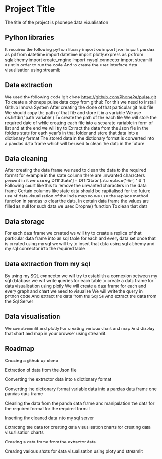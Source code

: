 
# Project Title

The title of the project is phonepe data visualisation


## Python libraries 
It requires the following python library
import os
import json
import pandas as pd
from datetime import datetime
import plotly.express as px
from sqlalchemy import create_engine
import mysql.connector
import streamlit as st
In order to run the code And to create the user interface data visualisation using streamlit
## Data extraction
We used the following code !git clone https://github.com/PhonePe/pulse.git To create a phonepe pulse data copy from github For this we need to install Github Innova System
After creating the clone of that particular git hub file We should copy the path of that file and store it in a variable We use os.listdir("path variable') To create the path of the each file
We will stole the required date of while creating each file into a separate variable in form of list and at the end we will try to  Extract the data from the Json file in the folders state for each year's in that folder and store that data into a dictionary format
The stored data in the dictionary format is converted into a pandas data frame which will be used to clean the data in the future
## Data cleaning 
After creating the data frame we need to clean the data to the required format for example in the state column there are unwanted characters present in it we use
 eg Df1['State'] = Df1['State'].str.replace('-&-', ' & ') Following court like this to remove the unwanted characters in the data frame
 Certain columns like state data should be capitalised for the future use of data visualisation of the India map so we use the replace method function in pandas to clear the data.
 In certain data frame the values are filled as null for such data we used  Dropna()  function To clean that data
## Data storage
For each data frame we created we will try to create a replica of that particular data frame into an sql table for each and every data set once that is created using my sql we will try to insert that data using sql alchemy and my sql connector into the required table


## Data extraction from my sql
By using my SQL connector we will try to establish a connexion between my sql database we will write queries for each table to create a data frame for data visualisation using plotly
We will create a data frame for each and every graph and chart we need to visualise
We will write the query in pYthon code And extract the data from the Sql Se And extract the data from the Sql Server 
## Data visualisation 
We use streamlit and plotly For creating various chart and map And display that chart and map in your browser using streamlit.
## Roadmap
 Creating a github up clone

 Extraction of data from the Json file

 Converting the extractor data into a dictionary format

Converting the dictionary format variable data  into a pandas data frame one pandas data frame

Cleaning the data from the panda data frame and manipulation the data for the required format for the required format

Inserting the cleaned data into my sql server

Extracting the data for creating data visualisation charts for creating data visualisation charts

Creating a data frame from the extractor data

Creating various shots for data visualisation using ploty and streamlit





